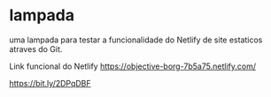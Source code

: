 # lampada
uma lampada para testar a funcionalidade do Netlify de site estaticos atraves do Git. 


Link funcional do Netlify
https://objective-borg-7b5a75.netlify.com/

https://bit.ly/2DPqDBF
